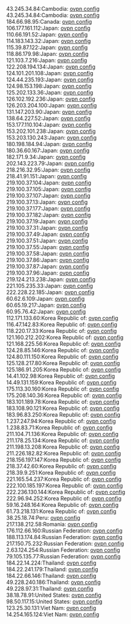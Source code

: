 43.245.34.84:Cambodia: [ovpn config](vpn/43_245_34_84.ovpn)  
43.245.34.84:Cambodia: [ovpn config](vpn/43_245_34_84.ovpn)  
184.66.98.95:Canada: [ovpn config](vpn/184_66_98_95.ovpn)  
106.177.161.112:Japan: [ovpn config](vpn/106_177_161_112.ovpn)  
110.66.191.52:Japan: [ovpn config](vpn/110_66_191_52.ovpn)  
114.183.143.32:Japan: [ovpn config](vpn/114_183_143_32.ovpn)  
115.39.87.122:Japan: [ovpn config](vpn/115_39_87_122.ovpn)  
118.86.179.98:Japan: [ovpn config](vpn/118_86_179_98.ovpn)  
121.103.7.216:Japan: [ovpn config](vpn/121_103_7_216.ovpn)  
122.208.194.134:Japan: [ovpn config](vpn/122_208_194_134.ovpn)  
124.101.201.108:Japan: [ovpn config](vpn/124_101_201_108.ovpn)  
124.44.235.193:Japan: [ovpn config](vpn/124_44_235_193.ovpn)  
124.98.153.198:Japan: [ovpn config](vpn/124_98_153_198.ovpn)  
125.202.133.36:Japan: [ovpn config](vpn/125_202_133_36.ovpn)  
126.102.192.236:Japan: [ovpn config](vpn/126_102_192_236.ovpn)  
126.203.204.100:Japan: [ovpn config](vpn/126_203_204_100.ovpn)  
131.147.203.90:Japan: [ovpn config](vpn/131_147_203_90.ovpn)  
138.64.227.52:Japan: [ovpn config](vpn/138_64_227_52.ovpn)  
153.177.110.104:Japan: [ovpn config](vpn/153_177_110_104.ovpn)  
153.202.101.238:Japan: [ovpn config](vpn/153_202_101_238.ovpn)  
153.203.130.243:Japan: [ovpn config](vpn/153_203_130_243.ovpn)  
180.198.184.94:Japan: [ovpn config](vpn/180_198_184_94.ovpn)  
180.36.60.167:Japan: [ovpn config](vpn/180_36_60_167.ovpn)  
182.171.9.34:Japan: [ovpn config](vpn/182_171_9_34.ovpn)  
202.143.223.79:Japan: [ovpn config](vpn/202_143_223_79.ovpn)  
218.216.32.95:Japan: [ovpn config](vpn/218_216_32_95.ovpn)  
218.41.91.151:Japan: [ovpn config](vpn/218_41_91_151.ovpn)  
219.100.37.104:Japan: [ovpn config](vpn/219_100_37_104.ovpn)  
219.100.37.105:Japan: [ovpn config](vpn/219_100_37_105.ovpn)  
219.100.37.107:Japan: [ovpn config](vpn/219_100_37_107.ovpn)  
219.100.37.13:Japan: [ovpn config](vpn/219_100_37_13.ovpn)  
219.100.37.177:Japan: [ovpn config](vpn/219_100_37_177.ovpn)  
219.100.37.182:Japan: [ovpn config](vpn/219_100_37_182.ovpn)  
219.100.37.19:Japan: [ovpn config](vpn/219_100_37_19.ovpn)  
219.100.37.31:Japan: [ovpn config](vpn/219_100_37_31.ovpn)  
219.100.37.49:Japan: [ovpn config](vpn/219_100_37_49.ovpn)  
219.100.37.51:Japan: [ovpn config](vpn/219_100_37_51.ovpn)  
219.100.37.55:Japan: [ovpn config](vpn/219_100_37_55.ovpn)  
219.100.37.58:Japan: [ovpn config](vpn/219_100_37_58.ovpn)  
219.100.37.86:Japan: [ovpn config](vpn/219_100_37_86.ovpn)  
219.100.37.87:Japan: [ovpn config](vpn/219_100_37_87.ovpn)  
219.100.37.96:Japan: [ovpn config](vpn/219_100_37_96.ovpn)  
219.124.213.238:Japan: [ovpn config](vpn/219_124_213_238.ovpn)  
221.105.235.33:Japan: [ovpn config](vpn/221_105_235_33.ovpn)  
222.228.22.185:Japan: [ovpn config](vpn/222_228_22_185.ovpn)  
60.62.6.109:Japan: [ovpn config](vpn/60_62_6_109.ovpn)  
60.65.19.217:Japan: [ovpn config](vpn/60_65_19_217.ovpn)  
60.95.76.42:Japan: [ovpn config](vpn/60_95_76_42.ovpn)  
112.171.133.60:Korea Republic of: [ovpn config](vpn/112_171_133_60.ovpn)  
116.47.142.83:Korea Republic of: [ovpn config](vpn/116_47_142_83.ovpn)  
118.220.17.33:Korea Republic of: [ovpn config](vpn/118_220_17_33.ovpn)  
121.160.212.202:Korea Republic of: [ovpn config](vpn/121_160_212_202.ovpn)  
121.168.225.56:Korea Republic of: [ovpn config](vpn/121_168_225_56.ovpn)  
124.28.85.146:Korea Republic of: [ovpn config](vpn/124_28_85_146.ovpn)  
124.80.111.150:Korea Republic of: [ovpn config](vpn/124_80_111_150.ovpn)  
125.128.217.80:Korea Republic of: [ovpn config](vpn/125_128_217_80.ovpn)  
125.186.91.205:Korea Republic of: [ovpn config](vpn/125_186_91_205.ovpn)  
14.41.102.98:Korea Republic of: [ovpn config](vpn/14_41_102_98.ovpn)  
14.49.131.159:Korea Republic of: [ovpn config](vpn/14_49_131_159.ovpn)  
175.113.30.160:Korea Republic of: [ovpn config](vpn/175_113_30_160.ovpn)  
175.208.140.36:Korea Republic of: [ovpn config](vpn/175_208_140_36.ovpn)  
183.101.189.78:Korea Republic of: [ovpn config](vpn/183_101_189_78.ovpn)  
183.108.90.121:Korea Republic of: [ovpn config](vpn/183_108_90_121.ovpn)  
183.96.83.250:Korea Republic of: [ovpn config](vpn/183_96_83_250.ovpn)  
1.237.247.94:Korea Republic of: [ovpn config](vpn/1_237_247_94.ovpn)  
1.238.83.71:Korea Republic of: [ovpn config](vpn/1_238_83_71.ovpn)  
211.104.71.136:Korea Republic of: [ovpn config](vpn/211_104_71_136.ovpn)  
211.178.25.134:Korea Republic of: [ovpn config](vpn/211_178_25_134.ovpn)  
211.198.13.208:Korea Republic of: [ovpn config](vpn/211_198_13_208.ovpn)  
211.226.182.82:Korea Republic of: [ovpn config](vpn/211_226_182_82.ovpn)  
218.156.197.147:Korea Republic of: [ovpn config](vpn/218_156_197_147.ovpn)  
218.37.42.60:Korea Republic of: [ovpn config](vpn/218_37_42_60.ovpn)  
218.39.9.251:Korea Republic of: [ovpn config](vpn/218_39_9_251.ovpn)  
221.165.54.237:Korea Republic of: [ovpn config](vpn/221_165_54_237.ovpn)  
222.100.185.197:Korea Republic of: [ovpn config](vpn/222_100_185_197.ovpn)  
222.236.130.144:Korea Republic of: [ovpn config](vpn/222_236_130_144.ovpn)  
222.96.94.252:Korea Republic of: [ovpn config](vpn/222_96_94_252.ovpn)  
59.16.248.164:Korea Republic of: [ovpn config](vpn/59_16_248_164.ovpn)  
61.73.218.131:Korea Republic of: [ovpn config](vpn/61_73_218_131.ovpn)  
38.25.18.74:Peru: [ovpn config](vpn/38_25_18_74.ovpn)  
217.138.212.58:Romania: [ovpn config](vpn/217_138_212_58.ovpn)  
176.112.66.160:Russian Federation: [ovpn config](vpn/176_112_66_160.ovpn)  
188.113.174.84:Russian Federation: [ovpn config](vpn/188_113_174_84.ovpn)  
217.150.75.232:Russian Federation: [ovpn config](vpn/217_150_75_232.ovpn)  
2.63.124.254:Russian Federation: [ovpn config](vpn/2_63_124_254.ovpn)  
79.105.135.77:Russian Federation: [ovpn config](vpn/79_105_135_77.ovpn)  
184.22.14.224:Thailand: [ovpn config](vpn/184_22_14_224.ovpn)  
184.22.241.179:Thailand: [ovpn config](vpn/184_22_241_179.ovpn)  
184.22.66.146:Thailand: [ovpn config](vpn/184_22_66_146.ovpn)  
49.228.240.186:Thailand: [ovpn config](vpn/49_228_240_186.ovpn)  
49.228.97.31:Thailand: [ovpn config](vpn/49_228_97_31.ovpn)  
38.18.78.91:United States: [ovpn config](vpn/38_18_78_91.ovpn)  
98.50.117.15:United States: [ovpn config](vpn/98_50_117_15.ovpn)  
123.25.30.131:Viet Nam: [ovpn config](vpn/123_25_30_131.ovpn)  
14.254.165.124:Viet Nam: [ovpn config](vpn/14_254_165_124.ovpn)  

